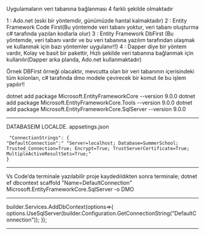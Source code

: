 
Uygulamaların veri tabanına bağlanması 4 farklı şekilde olmaktadır

 1 : Ado.net (eski bir yöntemdir, günümüzde hantal kalmaktadır)
 2 : Entity Framework Code First(Bu yöntemde veri tabanı yoktur, veri tabanı oluşturma c# tarafında yazılan kodlarla olur)
 3 : Entity Framework DbFirst (Bu yöntemde, veri tabanı vardır ve bu veri tabanına yazılım tarafından ulaşmak ve kullanmak için bazı yöntemler uygulanır!!)
 4 : Dapper diye bir yöntem vardır, Kolay ve basit bir pakettir, Hızlı şekilde veri tabanına bağlanmak için kullanılır(Dapper arka planda, Ado.net kullanmaktadır)


Örnek DBFirst örneği olacaktır, mevcutta olan bir veri tabanının içerisindeki tüm kolonları,
c# tarafında dmo modele çevirecek bir komut ile bu işlem yapılır!!


dotnet add package Microsoft.EntityFrameworkCore --version 9.0.0
dotnet add package Microsoft.EntityFrameworkCore.Tools --version 9.0.0
dotnet add package Microsoft.EntityFrameworkCore.SqlServer --version 9.0.0

--------------------------------------------------------------------------------------------------------------------------
DATABASEIM LOCALDE.
appsetings.json

     "ConnectionStrings": {
    "DefaultConnection":" "Server=localhost; Database=SummerSchool; Trusted_Connection=True; Encrypt=True; TrustServerCertificate=True; MultipleActiveResultSets=True;"
    }

-------------------------------------------------------------------------------------------------------------------------
        
Vs Code’da terminale yazılabilir
proje kaydedıldıkten sonra 
terminale;
dotnet ef dbcontext scaffold "Name=DefaultConnection" Microsoft.EntityFrameworkCore.SqlServer -o DMO   

-------------------------------------------------------------------------------------------------------------------------

builder.Services.AddDbContext<SummerSchoolContext>(options=>{
  options.UseSqlServer(builder.Configuration.GetConnectionString("DefaultConnection"));
});

-------------------------------------------------------------------------------------------------------------------------
